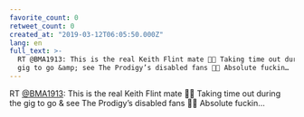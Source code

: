 ```yaml
---
favorite_count: 0
retweet_count: 0
created_at: "2019-03-12T06:05:50.000Z"
lang: en
full_text: >-
  RT @BMA1913: This is the real Keith Flint mate 👌🏼 Taking time out during the
  gig to go &amp; see The Prodigy’s disabled fans 🙏🏼 Absolute fuckin…
---
```


RT [@BMA1913](https://twitter.com/BMA1913): This is the real Keith Flint mate 👌🏼
Taking time out during the gig to go &amp; see The Prodigy’s disabled fans 🙏🏼
Absolute fuckin…
